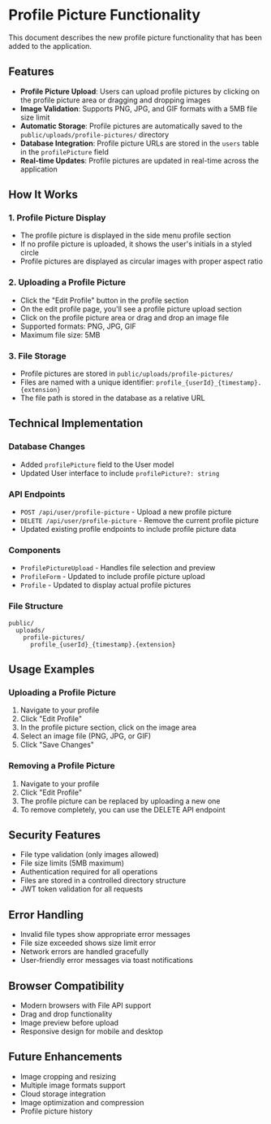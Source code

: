 # Profile Picture Functionality

This document describes the new profile picture functionality that has been added to the application.

## Features

- **Profile Picture Upload**: Users can upload profile pictures by clicking on the profile picture area or dragging and dropping images
- **Image Validation**: Supports PNG, JPG, and GIF formats with a 5MB file size limit
- **Automatic Storage**: Profile pictures are automatically saved to the `public/uploads/profile-pictures/` directory
- **Database Integration**: Profile picture URLs are stored in the `users` table in the `profilePicture` field
- **Real-time Updates**: Profile pictures are updated in real-time across the application

## How It Works

### 1. Profile Picture Display
- The profile picture is displayed in the side menu profile section
- If no profile picture is uploaded, it shows the user's initials in a styled circle
- Profile pictures are displayed as circular images with proper aspect ratio

### 2. Uploading a Profile Picture
- Click the "Edit Profile" button in the profile section
- On the edit profile page, you'll see a profile picture upload section
- Click on the profile picture area or drag and drop an image file
- Supported formats: PNG, JPG, GIF
- Maximum file size: 5MB

### 3. File Storage
- Profile pictures are stored in `public/uploads/profile-pictures/`
- Files are named with a unique identifier: `profile_{userId}_{timestamp}.{extension}`
- The file path is stored in the database as a relative URL

## Technical Implementation

### Database Changes
- Added `profilePicture` field to the User model
- Updated User interface to include `profilePicture?: string`

### API Endpoints
- `POST /api/user/profile-picture` - Upload a new profile picture
- `DELETE /api/user/profile-picture` - Remove the current profile picture
- Updated existing profile endpoints to include profile picture data

### Components
- `ProfilePictureUpload` - Handles file selection and preview
- `ProfileForm` - Updated to include profile picture upload
- `Profile` - Updated to display actual profile pictures

### File Structure
```
public/
  uploads/
    profile-pictures/
      profile_{userId}_{timestamp}.{extension}
```

## Usage Examples

### Uploading a Profile Picture
1. Navigate to your profile
2. Click "Edit Profile"
3. In the profile picture section, click on the image area
4. Select an image file (PNG, JPG, or GIF)
5. Click "Save Changes"

### Removing a Profile Picture
1. Navigate to your profile
2. Click "Edit Profile"
3. The profile picture can be replaced by uploading a new one
4. To remove completely, you can use the DELETE API endpoint

## Security Features

- File type validation (only images allowed)
- File size limits (5MB maximum)
- Authentication required for all operations
- Files are stored in a controlled directory structure
- JWT token validation for all requests

## Error Handling

- Invalid file types show appropriate error messages
- File size exceeded shows size limit error
- Network errors are handled gracefully
- User-friendly error messages via toast notifications

## Browser Compatibility

- Modern browsers with File API support
- Drag and drop functionality
- Image preview before upload
- Responsive design for mobile and desktop

## Future Enhancements

- Image cropping and resizing
- Multiple image formats support
- Cloud storage integration
- Image optimization and compression
- Profile picture history
